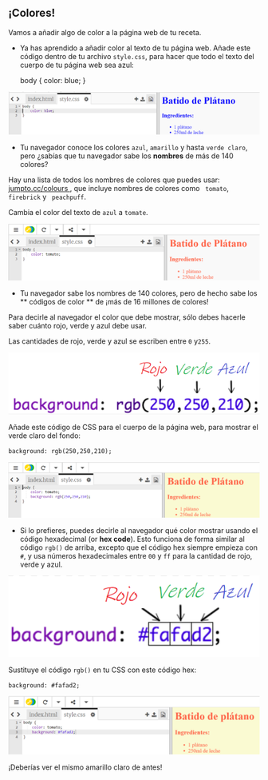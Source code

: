 ## ¡Colores!

Vamos a añadir algo de color a la página web de tu receta.

+ Ya has aprendido a añadir color al texto de tu página web. Añade este código dentro de tu archivo `style.css`, para hacer que todo el texto del cuerpo de tu página web sea azul:

    body {
        color: blue;
    }
    

![screenshot](images/recipe-blue.png)

+ Tu navegador conoce los colores `azul`, `amarillo` y hasta `verde claro`, pero ¿sabías que tu navegador sabe los **nombres** de más de 140 colores?

Hay una lista de todos los nombres de colores que puedes usar: [ jumpto.cc/colours ](http://jumpto.cc/colours), que incluye nombres de colores como ` tomato`, ` firebrick ` y ` peachpuff`.

Cambia el color del texto de `azul` a `tomate`.

![captura de pantalla](images/recipe-tomato.png)

+ Tu navegador sabe los nombres de 140 colores, pero de hecho sabe los ** códigos de color ** de ¡más de 16 millones de colores!

Para decirle al navegador el color que debe mostrar, sólo debes hacerle saber cuánto rojo, verde y azul debe usar.

Las cantidades de rojo, verde y azul se escriben entre `0` y`255`.

![captura de pantalla](images/recipe-rgb-img.png)

Añade este código de CSS para el cuerpo de la página web, para mostrar el verde claro del fondo:

    background: rgb(250,250,210);
    

![captura de pantalla](images/recipe-rgb.png)

+ Si lo prefieres, puedes decirle al navegador qué color mostrar usando el código hexadecimal (or **hex code**). Esto funciona de forma similar al código `rgb()` de arriba, excepto que el código hex siempre empieza con `#`, y usa números hexadecimales entre `00` y `ff` para la cantidad de rojo, verde y azul.

![captura de pantalla](images/recipe-hex-img.png)

Sustituye el código `rgb()` en tu CSS con este código hex:

    background: #fafad2;
    

![captura de pantalla](images/recipe-hex.png)

¡Deberías ver el mismo amarillo claro de antes!